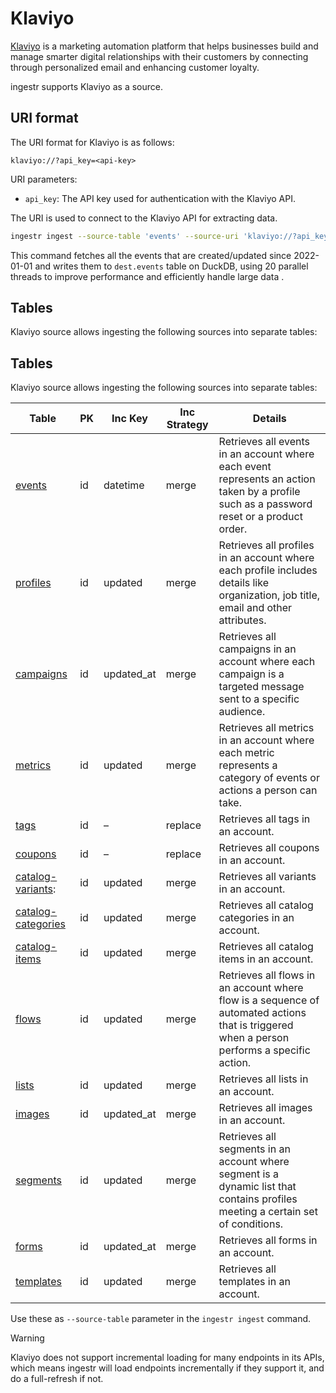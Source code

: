 # Klaviyo

[Klaviyo](https://www.klaviyo.com/) is a marketing automation platform that helps businesses build and manage smarter digital relationships with their customers by connecting through personalized email and enhancing customer loyalty.

ingestr supports Klaviyo as a source.

## URI format

The URI format for Klaviyo is as follows:

```plaintext
klaviyo://?api_key=<api-key>
```

URI parameters:

- `api_key`: The API key used for authentication with the Klaviyo API.

The URI is used to connect to the Klaviyo API for extracting data.

```bash
ingestr ingest --source-table 'events' --source-uri 'klaviyo://?api_key=pk_test' --dest-uri duckdb:///klaviyo.duckdb --interval-start 2022-01-01 --dest-table 'dest.events' --extract-parallelism 20
```

This command fetches all the events that are created/updated since 2022-01-01 and writes them to `dest.events` table on DuckDB, using 20 parallel threads to improve performance and efficiently handle large data .

## Tables

Klaviyo source allows ingesting the following sources into separate tables:

## Tables

Klaviyo source allows ingesting the following sources into separate tables:

| Table           | PK | Inc Key | Inc Strategy | Details                                                                                                                                        |
| --------------- | ----------- | --------------- | ------------------- | ---------------------------------------------------------------------------------------------------------------------------------------------- |
| [events](https://developers.klaviyo.com/en/reference/get_events) | id | datetime     | merge               | Retrieves all events in an account where each event represents an action taken by a profile such as a password reset or a product order. |
| [profiles](https://developers.klaviyo.com/en/reference/get_profiles) | id | updated    | merge             |  Retrieves all profiles in an account where each profile includes details like organization, job title, email and other attributes.|
| [campaigns](https://developers.klaviyo.com/en/reference/get_campaigns) | id | updated_at     | merge               | Retrieves all campaigns in an account where each campaign is a targeted message sent to a specific audience. |
| [metrics](https://developers.klaviyo.com/en/reference/get_metrics) | id | updated    | merge               | Retrieves all metrics in an account where each metric represents a category of events or actions a person can take. |
| [tags](https://developers.klaviyo.com/en/reference/get_tags) | id | –                | replace               | Retrieves all tags in an account. |
| [coupons](https://developers.klaviyo.com/en/reference/get_coupons) | id | –                | replace               | Retrieves all coupons in an account.|
| [catalog-variants](https://developers.klaviyo.com/en/reference/get_catalog_variants): | id | updated    | merge               | Retrieves all variants in an account. |
| [catalog-categories](https://developers.klaviyo.com/en/reference/get_catalog_categories) | id | updated   | merge               | Retrieves all catalog categories in an account.|
| [catalog-items](https://developers.klaviyo.com/en/reference/get_catalog_items)| id | updated    | merge               | Retrieves all catalog items in an account. |
| [flows](https://developers.klaviyo.com/en/reference/get_flows) | id | updated     | merge               | Retrieves all flows in an account where flow is a sequence of automated actions that is triggered when a person performs a specific action. |
| [lists](https://developers.klaviyo.com/en/reference/get_lists) | id | updated     | merge               |  Retrieves all lists in an account.|
| [images](https://developers.klaviyo.com/en/reference/get_images) | id | updated_at     | merge               | Retrieves all images in an account. |
| [segments](https://developers.klaviyo.com/en/reference/get_segments) | id | updated    | merge               | Retrieves all segments in an account where segment is a dynamic list that contains profiles meeting a certain set of conditions. |
| [forms](https://developers.klaviyo.com/en/reference/get_forms) | id | updated_at    | merge               | Retrieves all forms in an account.|
| [templates](https://developers.klaviyo.com/en/reference/get_templates) | id | updated     | merge               |  Retrieves all templates in an account. |

Use these as `--source-table` parameter in the `ingestr ingest` command.


> [!WARNING]
> Klaviyo does not support incremental loading for many endpoints in its APIs, which means ingestr will load endpoints incrementally if they support it, and do a full-refresh if not.
